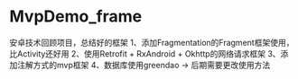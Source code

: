 # MvpDemo_frame
安卓技术回顾项目，总结好的框架
1、添加Fragmentation的Fragment框架使用，比Activity还好用
2、使用Retrofit + RxAndroid + Okhttp的网络请求框架
3、添加注解方式的mvp框架
4、数据库使用greendao -> 后期需要更改使用方法

